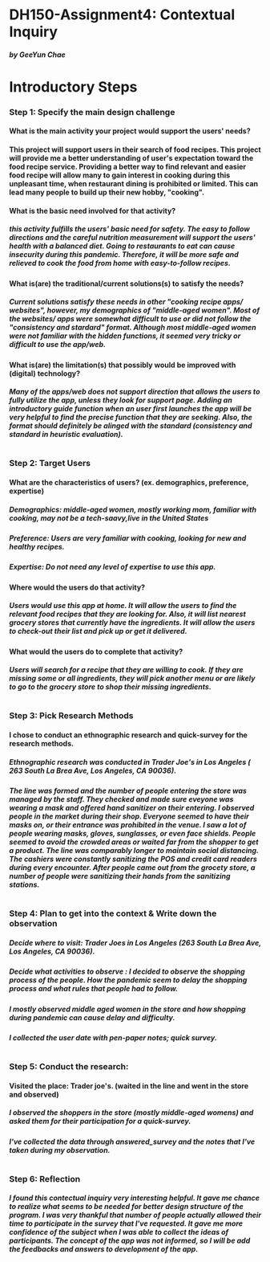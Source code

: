 # DH150-Assignment4: Contextual Inquiry
##### by GeeYun Chae 
#

# Introductory Steps
### Step 1: Specify the main design challenge
#### What is the main activity your project would support the users' needs?
#### This project will support users in their search of food recipes. This project will provide me a better understanding of user's expectation toward the food recipe service. Providing a better way to find relevant and easier food recipe will allow many to gain interest in cooking during this unpleasant time, when restaurant dining is prohibited or limited. This can lead many people to build up their new hobby, "cooking".
#### What is the basic need involved for that activity?
##### this activity fulfills the users' basic need for safety. The easy to follow directions and the careful nutrition measurement will support the users' health with a balanced diet. Going to restaurants to eat can cause insecurity during this pandemic. Therefore, it will be more safe and relieved to cook the food from home with easy-to-follow recipes. 
#### What is(are) the traditional/current solutions(s) to satisfy the needs?
##### Current solutions satisfy these needs in other "cooking recipe apps/ websites", however, my demographics of "middle-aged women". Most of the websites/ apps were somewhat difficult to use or did not follow the "consistency and stardard" format. Although most middle-aged women were not familiar with the hidden functions, it seemed very tricky or difficult to use the app/web.
#### What is(are) the limitation(s) that possibly would be improved with (digital) technology?
##### Many of the apps/web does not support direction that allows the users to fully utilize the app, unless they look for support page. Adding an introductory guide function when an user first launches the app will be very helpful to find the precise function that they are seeking. Also, the format should definitely be alinged with the standard (consistency and standard in heuristic evaluation).
#

### Step 2: Target Users
#### What are the characteristics of users? (ex. demographics, preference, expertise) 
##### Demographics: middle-aged women, mostly working mom, familiar with cooking, may not be a tech-saavy,live in the United States
##### Preference: Users are very familiar with cooking, looking for new and healthy recipes. 
##### Expertise: Do not need any level of expertise to use this app.
#### Where would the users do that activity?
##### Users would use this app at home. It will allow the users to find the relevant food recipes that they are looking for. Also, it will list nearest grocery stores that currently have the ingredients. It will allow the users to check-out their list and pick up or get it delivered. 
#### What would the users do to complete that activity?
##### Users will search for a recipe that they are willing to cook. If they are missing some or all ingredients, they will pick another menu or are likely to go to the grocery store to shop their missing ingredients. 
#

### Step 3: Pick Research Methods
#### I chose to conduct an ethnographic research and quick-survey for the research methods.
##### Ethnographic research was conducted in Trader Joe's in Los Angeles ( 263 South La Brea Ave, Los Angeles, CA 90036). 
##### The line was formed and the number of people entering the store was managed by the staff. They checked and made sure eveyone was wearing a mask and offered hand sanitizer on their entering. I observed people in the market during their shop. Everyone seemed to have their masks on, or their entrance was prohibited in the venue. I saw a lot of people wearing masks, gloves, sunglasses, or even face shields. People seemed to avoid the crowded areas or waited far from the shopper to get a product. The line was comparably longer to maintain social distancing. The cashiers were constantly sanitizing the POS and credit card readers during every encounter. After people came out from the grocety store, a number of people were sanitizing their hands from the sanitizing stations. 
#

### Step 4: Plan to get into the context & Write down the observation
##### Decide where to visit: Trader Joes in Los Angeles (263 South La Brea Ave, Los Angeles, CA 90036).
##### Decide what activities to observe : I decided to observe the shopping process of the people. How the pandemic seem to delay the shopping process and what rules that people had to follow. 
##### I mostly observed middle aged women in the store and how shopping during pandemic can cause delay and difficulty.
##### I collected the user date with pen-paper notes; quick survey.
# 

### Step 5: Conduct the research:
#### Visited the place: Trader joe's. (waited in the line and went in the store and observed)
##### I observed the shoppers in the store (mostly middle-aged womens) and asked them for their participation for a quick-survey.
##### I've collected the data through answered_survey and the notes that I've taken during my observation.
#

### Step 6: Reflection
##### I found this contectual inquiry very interesting helpful. It gave me chance to realize what seems to be needed for better design structure of the program. I was very thankful that number of people actually allowed their time to participate in the survey that I've requested. It gave me more confidence of the subject when I was able to collect the ideas of participants. The concept of the app was not informed, so I will be add the feedbacks and answers to development of the app. 
